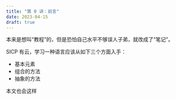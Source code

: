 ```yaml
---
title: "第 0 讲：前言"
date: 2023-04-15
draft: true
---
```


本来是想叫“教程”的，但是恐怕自己水平不够误人子弟，就改成了“笔记”。

SICP 有云，学习一种语言应该从如下三个方面入手：

* 基本元素
* 组合的方法
* 抽象的方法

本文也会这样
